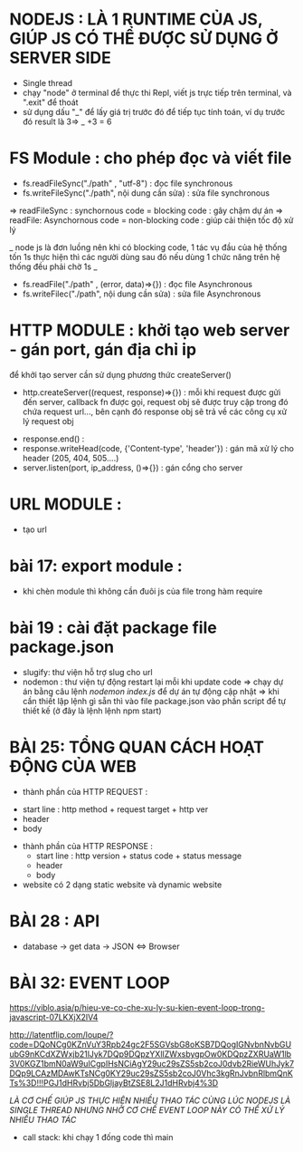 # NODEJS : LÀ 1 RUNTIME CỦA JS, GIÚP JS CÓ THỂ ĐƯỢC SỬ DỤNG Ở SERVER SIDE

- Single thread
- chạy "node" ở terminal để thực thi Repl, viết js trực tiếp trên terminal, và ".exit" để thoát
- sử dụng dấu "_" để lấy giá trị trước đó để tiếp tục tính toán, ví dụ trước đó result là 3=> _ +3 = 6

# FS Module : cho phép đọc và viết file

- fs.readFileSync("./path" , "utf-8") : đọc file synchronous
- fs.writeFileSync("./path", nội dung cần sửa) : sửa file synchronous

=> readFileSync : synchornous code = blocking code : gây chậm dự án
=> readFile: Asynchornous code = non-blocking code : giúp cải thiện tốc độ xử lý

_ node js là đơn luồng nên khi có blocking code, 1 tác vụ đầu của hệ thống tốn 1s thực hiện thì các người dùng sau đó nếu dùng 1 chức năng trên hệ thống đều phải chờ 1s _

- fs.readFile("./path" , (error, data)=>{}) : đọc file Asynchronous
- fs.writeFilec("./path", nội dung cần sửa) : sửa file Asynchronous

# HTTP MODULE : khởi tạo web server - gán port, gán địa chỉ ip

để khởi tạo server cần sử dụng phương thức createServer()

- http.createServer((request, response)=>{}) : mỗi khi request được gửi đến server, callback fn được gọi, request obj sẽ được truy cập trong đó chứa request url..., bên cạnh đó response obj sẽ trả về các công cụ xử lý request obj

* response.end() :
* response.writeHead(code, {'Content-type', 'header'}) : gán mã xử lý cho header (205, 404, 505....)
* server.listen(port, ip_address, ()=>{}) : gán cổng cho server

# URL MODULE :

- tạo url

# bài 17: export module :

- khi chèn module thì không cần đuôi js của file trong hàm require

# bài 19 : cài đặt package file package.json

- slugify: thư viện hỗ trợ slug cho url
- nodemon : thư viện tự động restart lại mỗi khi update code
  => chạy dự án bằng câu lệnh _nodemon index.js_ để dự án tự động cập nhật
  => khi cần thiết lập lệnh gì sẵn thì vào file package.json vào phần script để tự thiết kế (ở đây là lệnh lệnh npm start)

# BÀI 25: TỔNG QUAN CÁCH HOẠT ĐỘNG CỦA WEB

- thành phần của HTTP REQUEST :

* start line : http method + request target + http ver
* header
* body

- thành phần của HTTP RESPONSE :
  - start line : http version + status code + status message
  - header
  - body
- website có 2 dạng static website và dynamic website

# BÀI 28 : API

- database -> get data -> JSON <=> Browser

# BÀI 32: EVENT LOOP

https://viblo.asia/p/hieu-ve-co-che-xu-ly-su-kien-event-loop-trong-javascript-07LKXjX2lV4

http://latentflip.com/loupe/?code=DQoNCg0KZnVuY3Rpb24gc2F5SGVsbG8oKSB7DQogIGNvbnNvbGUubG9nKCdXZWxjb21lJyk7DQp9DQpzYXlIZWxsbygpOw0KDQpzZXRUaW1lb3V0KGZ1bmN0aW9uICgpIHsNCiAgY29uc29sZS5sb2coJ0dvb2RieWUhJyk7DQp9LCAzMDAwKTsNCg0KY29uc29sZS5sb2coJ0Vhc3kgRnJvbnRlbmQnKTs%3D!!!PGJ1dHRvbj5DbGljayBtZSE8L2J1dHRvbj4%3D

_LÀ CƠ CHẾ GIÚP JS THỰC HIỆN NHIỀU THAO TÁC CÙNG LÚC NODEJS LÀ SINGLE THREAD NHƯNG NHỜ CƠ CHẾ EVENT LOOP NÀY CÓ THỂ XỬ LÝ NHIỀU THAO TÁC_

- call stack: khi chạy 1 đống code thì main
